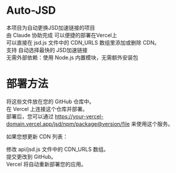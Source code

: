 # Auto-JSD
本项目为自动更换JSD加速链接的项目<br>
由 Claude 协助完成 可以便捷的部署在Vercel上<br>
可以直接在 jsd.js 文件中的 CDN_URLS 数组里添加或删除 CDN。<br>
支持 自动选择最快的 JSD加速链接<br>
无需外部依赖：使用 Node.js 内置模块，无需额外安装包<br>

# 部署方法
将这些文件放在您的 GitHub 仓库中。<br>
在 Vercel 上连接这个仓库并部署。<br>
部署后，您可以通过 https://your-vercel-domain.vercel.app/jsd/npm/package@version/file 来使用这个服务。<br>

如果您想更新 CDN 列表：<br>

修改 api/jsd.js 文件中的 CDN_URLS 数组。<br>
提交更改到 GitHub。<br>
Vercel 将自动重新部署您的应用。<br>
